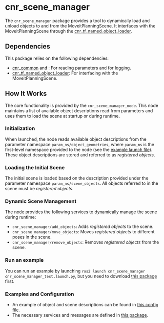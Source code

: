 # cnr_scene_manager

The `cnr_scene_manager` package provides a tool to dynamically load and unload objects to and from the MoveitPlanningScene. It interfaces with the MoveitPlanningScene through the [cnr_tf_named_object_loader](https://github.com/CNR-STIIMA-IRAS/cnr_tf_named_object_loader).

## Dependencies

This package relies on the following dependencies:

- [cnr_common](https://github.com/JRL-CARI-CNR-UNIBS/cnr_common.git) and : For reading parameters and for logging.
- [cnr_tf_named_object_loader](https://github.com/CNR-STIIMA-IRAS/cnr_tf_named_object_loader): For interfacing with the MoveitPlanningScene.
  
## How It Works

The core functionality is provided by the `cnr_scene_manager_node`. This node maintains a list of available object descriptions read from parameters and uses them to load the scene at startup or during runtime.

### Initialization

When launched, the node reads available object descriptions from the parameter namespace `param_ns/object_geometries`, where `param_ns` is the first-level namespace provided to the node (see the [example launch file](https://github.com/JRL-CARI-CNR-UNIBS/cnr_scene_manager/blob/master/cnr_scene_manager/launch/cnr_scene_manager.launch)). These object descriptions are stored and referred to as *registered objects*.

### Loading the Initial Scene

The initial scene is loaded based on the description provided under the parameter namespace `param_ns/scene_objects`. All objects referred to in the scene must be *registered objects*.

### Dynamic Scene Management

The node provides the following services to dynamically manage the scene during runtime:
- `cnr_scene_manager/add_objects`: Adds *registered objects* to the scene.
- `cnr_scene_manager/move_objects`: Moves *registered objects* to different poses in the scene.
- `cnr_scene_manager/remove_objects`: Removes *registered objects* from the scene.

### Run an example
You can run an example by launching ```ros2 launch cnr_scene_manager cnr_scene_manager_test.launch.py```, but you need to download [this package](https://github.com/JRL-CARI-CNR-UNIBS/cell_cartesian) first.

### Examples and Configuration

- An example of object and scene descriptions can be found in [this config file](https://github.com/JRL-CARI-CNR-UNIBS/cnr_scene_manager/blob/ros2/cnr_scene_manager/config/scene.yaml).
- The necessary services and messages are defined in [this package](https://github.com/JRL-CARI-CNR-UNIBS/cnr_scene_manager/tree/ros2/cnr_scene_manager_msgs).
